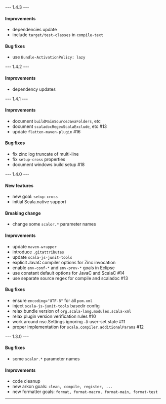 
--- 1.4.3 ---

#### Improvements
* dependencies update 
* include `target/test-classes` in `compile-text`

#### Bug fixes
* use `Bundle-ActivationPolicy: lazy`

--- 1.4.2 ---

#### Improvements
* dependency updates

--- 1.4.1 ---

#### Improvements
* document `buildMainSourceJavaFolders`, etc
* document `scaladocRegexScalaExclude`, etc #13
* update `flatten-maven-plugin` #16

#### Bug fixes
* fix zinc log truncate of multi-line
* fix `setup-cross` properties
* document windows build setup #18

--- 1.4.0 ---

#### New features
* new goal: `setup-cross`
* initial Scala.native support

#### Breaking change
* change some `scalor.*` parameter names

#### Improvements
* update `maven-wrapper` 
* introduce `.gitattributes`
* update `scala-js-junit-tools`
* explicit JavaC compiler options for Zinc invocation
* enable `env-conf-*` and `env-prov-*` goals in Eclipse
* use constant default options for JavaC and ScalaC #14
* use separate source regex for compile and scaladoc #13

#### Bug fixes
* ensure `encoding="UTF-8"` for all `pom.xml`
* inject `scala-js-junit-tools` basedir config
* relax bundle version of `org.scala-lang.modules.scala-xml`
* relax plugin version verification rules #10
* work around nsc.Settings ignoring `-D` user-set state #11
* proper implementation for `scala.compiler.additionalParams` #12

--- 1.3.0 ---

#### Bug fixes
* some `scalor.*` parameter names

#### Improvements
* code cleanup
* new arkon goals: `clean, compile, register, ...`
* new formatter goals: `format, format-macro, format-main, format-test`

--------------
